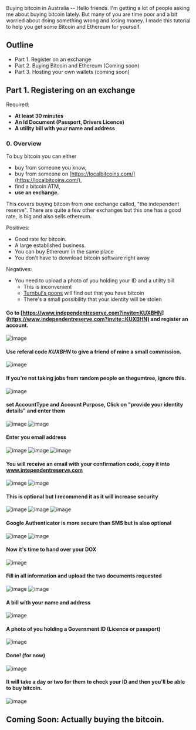 <link type="text/css" rel="stylesheet" href="main.css" />
Buying bitcoin in Australia
--
Hello friends. I'm getting a lot of people asking me about buying bitcoin lately.
But many of you are time poor and a bit worried about doing something wrong and losing money.
I made this tutorial to help you get some Bitcoin and Ethereum for yourself.


Outline
--
* Part 1. Register on an exchange
* Part 2. Buying Bitcoin and Ethereum (Coming soon)
* Part 3. Hosting your own wallets (coming soon)

Part 1. Registering on an exchange
--
Required:
* **At least 30 minutes**
* **An Id Document (Passport, Drivers Licence)**
* **A utility bill with your name and address**

### 0. Overview
To buy bitcoin you can either
* buy from someone you know,
* buy from someone on [https://localbitcoins.com/](https://localbitcoins.com/),
* find a bitcoin ATM,
* **use an exchange.**

This covers buying bitcoin from one exchange called, "the independent reserve". There are quite a few other exchanges but this one has a good rate, is big and also sells ethereum.

Positives:
* Good rate for bitcoin.
* A large established business.
* You can buy Ethereum in the same place
* You don't have to download bitcoin software right away

Negatives:
* You need to upload a photo of you holding your ID and a utility bill
    * This is inconvenient
    * [Turnbul's goons](https://www.fairfaxstatic.com.au/content/dam/images/g/x/c/n/3/r/image.related.articleLeadwide.620x349.gxcn46.png/1501038190091.jpg) will find out that you have bitcoin
    * There's a small possibility that your identity will be stolen

#### Go to [https://www.independentreserve.com?invite=KUXBHN](https://www.independentreserve.com?invite=KUXBHN) and register an account.
![image](img/1.png?raw=true)
#### Use referal code *KUXBHN* to give a friend of mine a small commission.

![image](img/2-signup.png?raw=true)

#### If you're not taking jobs from random people on thegumtree, ignore this.
![image](img/3.png?raw=true)
#### set AccountType and Account Purpose, Click on "provide your identity details" and enter them
![image](img/4.png?raw=true)
![image](img/5.png?raw=true)
#### Enter you email address
![image](img/6.png?raw=true)
![image](img/7.png?raw=true)
![image](img/8.png?raw=true)
#### You will receive an email with your confirmation code, copy it into www.intependentreserve.com
![image](img/9.png?raw=true)
![image](img/10.png?raw=true)
#### This is optional but I recommend it as it will increase security
![image](img/11.png?raw=true)
![image](img/12.png?raw=true)
![image](img/13.png?raw=true)
#### Google Authenticator is more secure than SMS but is also optional
![image](img/14.png?raw=true)
![image](img/15.png?raw=true)
#### Now it's time to hand over your DOX
![image](img/17.png?raw=true)
#### Fill in all information and upload the two documents requested
![image](img/18.png?raw=true)
![image](img/19.png?raw=true)
#### A bill with your name and address
![image](img/internode.png?raw=true)
#### A photo of you holding a Government ID (Licence or passport)
![image](img/passport.jpg?raw=true)
#### Done! (for now)
![image](img/20.png?raw=true)
#### It will take a day or two for them to check your ID and then you'll be able to buy bitcoin.
![image](img/21.png?raw=true)

Coming Soon: Actually buying the bitcoin.
--
